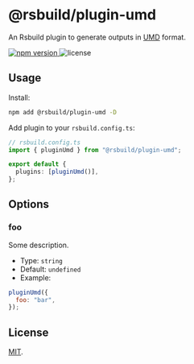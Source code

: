 # @rsbuild/plugin-umd

An Rsbuild plugin to generate outputs in [UMD](https://github.com/umdjs/umd) format.

<p>
  <a href="https://npmjs.com/package/@rsbuild/plugin-umd">
   <img src="https://img.shields.io/npm/v/@rsbuild/plugin-umd?style=flat-square&colorA=564341&colorB=EDED91" alt="npm version" />
  </a>
  <img src="https://img.shields.io/badge/License-MIT-blue.svg?style=flat-square&colorA=564341&colorB=EDED91" alt="license" />
</p>

## Usage

Install:

```bash
npm add @rsbuild/plugin-umd -D
```

Add plugin to your `rsbuild.config.ts`:

```ts
// rsbuild.config.ts
import { pluginUmd } from "@rsbuild/plugin-umd";

export default {
  plugins: [pluginUmd()],
};
```

## Options

### foo

Some description.

- Type: `string`
- Default: `undefined`
- Example:

```js
pluginUmd({
  foo: "bar",
});
```

## License

[MIT](./LICENSE).
